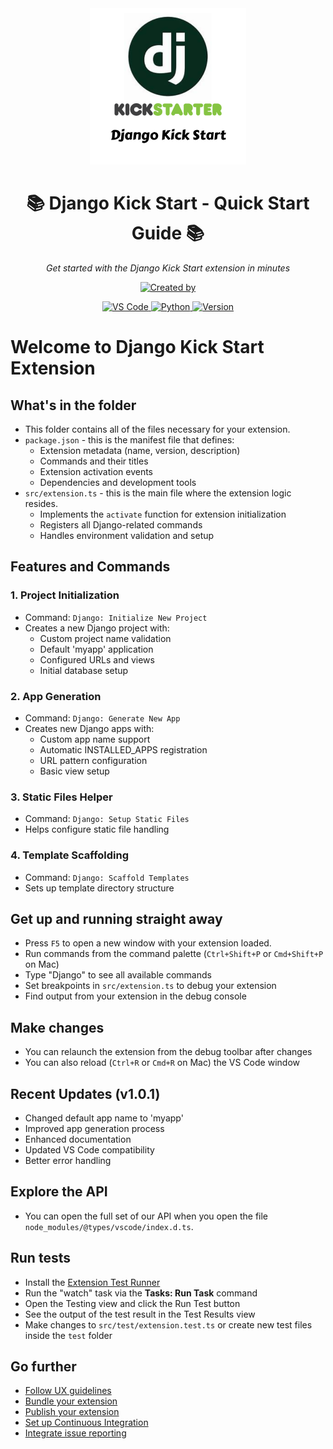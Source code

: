 <div align="center">
  <kbd>
    <img src="media/logo.png" width="250" alt="Django Kick Start"/>
  </kbd>
  
  <h1>📚 Django Kick Start - Quick Start Guide 📚</h1>
  <p><i>Get started with the Django Kick Start extension in minutes</i></p>
  
  <p align="center">
    <a href="https://github.com/jamalihassan0307">
      <img src="https://img.shields.io/badge/Created_by-Jam_Ali_Hassan-blue?style=for-the-badge&logo=github&logoColor=white" alt="Created by"/>
    </a>
  </p>

  <p align="center">
    <a href="https://marketplace.visualstudio.com/items?itemName=jamalihassan.django-kick-start">
      <img src="https://img.shields.io/badge/VS_Code-1.85.0+-373277?style=for-the-badge&logo=visualstudio&logoColor=white" alt="VS Code"/>
    </a>
    <a href="https://www.python.org">
      <img src="https://img.shields.io/badge/Python-3.8+-3776AB?style=for-the-badge&logo=python&logoColor=white" alt="Python"/>
    </a>
    <a href="https://marketplace.visualstudio.com/items?itemName=jamalihassan.django-kick-start">
      <img src="https://img.shields.io/badge/version-1.0.2-blue?style=for-the-badge&logo=visualstudiocode&logoColor=white" alt="Version"/>
    </a>
  </p>
</div>

# Welcome to Django Kick Start Extension

## What's in the folder

* This folder contains all of the files necessary for your extension.
* `package.json` - this is the manifest file that defines:
  * Extension metadata (name, version, description)
  * Commands and their titles
  * Extension activation events
  * Dependencies and development tools
* `src/extension.ts` - this is the main file where the extension logic resides.
  * Implements the `activate` function for extension initialization
  * Registers all Django-related commands
  * Handles environment validation and setup

## Features and Commands

### 1. Project Initialization
* Command: `Django: Initialize New Project`
* Creates a new Django project with:
  * Custom project name validation
  * Default 'myapp' application
  * Configured URLs and views
  * Initial database setup

### 2. App Generation
* Command: `Django: Generate New App`
* Creates new Django apps with:
  * Custom app name support
  * Automatic INSTALLED_APPS registration
  * URL pattern configuration
  * Basic view setup

### 3. Static Files Helper
* Command: `Django: Setup Static Files`
* Helps configure static file handling

### 4. Template Scaffolding
* Command: `Django: Scaffold Templates`
* Sets up template directory structure

## Get up and running straight away

* Press `F5` to open a new window with your extension loaded.
* Run commands from the command palette (`Ctrl+Shift+P` or `Cmd+Shift+P` on Mac)
* Type "Django" to see all available commands
* Set breakpoints in `src/extension.ts` to debug your extension
* Find output from your extension in the debug console

## Make changes

* You can relaunch the extension from the debug toolbar after changes
* You can also reload (`Ctrl+R` or `Cmd+R` on Mac) the VS Code window

## Recent Updates (v1.0.1)

* Changed default app name to 'myapp'
* Improved app generation process
* Enhanced documentation
* Updated VS Code compatibility
* Better error handling

## Explore the API

* You can open the full set of our API when you open the file `node_modules/@types/vscode/index.d.ts`.

## Run tests

* Install the [Extension Test Runner](https://marketplace.visualstudio.com/items?itemName=ms-vscode.extension-test-runner)
* Run the "watch" task via the **Tasks: Run Task** command
* Open the Testing view and click the Run Test button
* See the output of the test result in the Test Results view
* Make changes to `src/test/extension.test.ts` or create new test files inside the `test` folder

## Go further

* [Follow UX guidelines](https://code.visualstudio.com/api/ux-guidelines/overview)
* [Bundle your extension](https://code.visualstudio.com/api/working-with-extensions/bundling-extension)
* [Publish your extension](https://code.visualstudio.com/api/working-with-extensions/publishing-extension)
* [Set up Continuous Integration](https://code.visualstudio.com/api/working-with-extensions/continuous-integration)
* [Integrate issue reporting](https://code.visualstudio.com/api/get-started/wrapping-up#issue-reporting)
